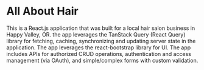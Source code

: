 # All About Hair

This is a React.js application that was built for a local hair salon business in Happy Valley, OR. the app leverages the TanStack Query (React Query) library for fetching, caching, synchronizing and updating server state in the application. The app leverages the react-bootstrap library for UI. The app includes APIs for authorized CRUD operations, authentication and access management (via OAuth), and simple/complex forms with custom validation.